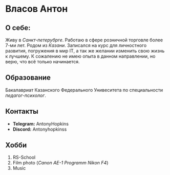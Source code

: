# **Власов Антон**
## **О себе:**
Живу в _Санкт-петерубрге_. Работаю в сфере розничной торговле более 7-ми лет. Родом из _Казани_.
Записался на курс для личностного развития, погружения в мир IT, а так же желании изменить свою жизнь к лучшему.
К сожалению не имею опыта в данном направлении, но верю, что всё только начинается.
## **Образование**
Бакалавриат Казанского Федерального Унивеситета по специальности _педагог-психолог_.
## **Контакты** 
* **Telegram:** AntonyHopkins
* **Discord:** Antonyhopkinss
## **Хобби**
1. RS-School
2. Film photo (_Canon AE-1 Programm Nikon F4_)
3. Music
